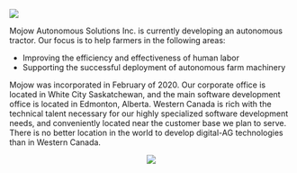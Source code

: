 <a href="http://www.mojow.ai/" target="_blank"/><img src="https://user-images.githubusercontent.com/15491614/233748043-800d202c-8bcd-4855-a492-76af8de49bba.png"/></a>

Mojow Autonomous Solutions Inc. is currently developing an autonomous tractor. Our focus is to help farmers in the following areas:
- Improving the efficiency and effectiveness of human labor
- Supporting the successful deployment of autonomous farm machinery

Mojow was incorporated in February of 2020. Our corporate office is located in White City Saskatchewan, and the main software development office 
is located in Edmonton, Alberta. Western Canada is rich with the technical talent necessary for our highly specialized software development needs, 
and conveniently located near the customer base we plan to serve. There is no better location in the world to develop digital-AG technologies 
than in Western Canada.

<p align="center">
<a href="https://www.youtube.com/watch?v=olkAExqflhU" target="_blank"/><img src="https://img.youtube.com/vi/olkAExqflhU/0.jpg"/></a>
</p>
